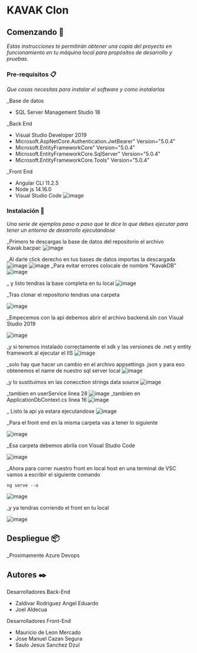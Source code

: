 # KAVAK Clon

## Comenzando 🚀

_Estas instrucciones te permitirán obtener una copia del proyecto en funcionamiento en tu máquina local para propósitos de desarrollo y pruebas._




### Pre-requisitos 📋

_Que cosas necesitas para instalar el software y como instalarlas_

_Base de datos
* SQL Server Management Studio 18

_Back End 
* Visual Studio Developer 2019
* Microsoft.AspNetCore.Authentication.JwtBearer" Version="5.0.4"
* Microsoft.EntityFrameworkCore" Version="5.0.4"
* Microsoft.EntityFrameworkCore.SqlServer" Version="5.0.4"
* Microsoft.EntityFrameworkCore.Tools" Version="5.0.4"

_Front End
* Angular CLI 11.2.5
* Node js 14.16.0
* Visual Studio Code
![image](https://user-images.githubusercontent.com/55564749/111920434-8cdb4b80-8a54-11eb-8cd6-c2c37ee4078a.png)


### Instalación 🔧

_Una serie de ejemplos paso a paso que te dice lo que debes ejecutar para tener un entorno de desarrollo ejecutandose_

_Primero te descargas la base de datos del repositorio el archivo Kavak.bacpac
![image](https://user-images.githubusercontent.com/55564749/111925545-ee101880-8a6e-11eb-86cf-40c7d5e1b507.png)

_Al darle click derecho en tus bases de datos importas la descargada
![image](https://user-images.githubusercontent.com/55564749/111925384-4d215d80-8a6e-11eb-97c8-8e9456f212d7.png)
![image](https://user-images.githubusercontent.com/55564749/111925412-662a0e80-8a6e-11eb-8f92-630dba47e7cf.png)
_Para evitar errores colocale de nombre "KavakDB"
![image](https://user-images.githubusercontent.com/55564749/111925437-81951980-8a6e-11eb-9981-565c313624fd.png)

_ y listo tendras la base completa en tu local
![image](https://user-images.githubusercontent.com/55564749/111925495-b30de500-8a6e-11eb-812f-39ab35f24282.png)



_Tras clonar el repositorio tendras una carpeta 

![image](https://user-images.githubusercontent.com/55564749/111920563-50f4b600-8a55-11eb-90c3-52550ec48c21.png)


_Empecemos con la api debemos abrir el archivo backend.sln con Visual Studio 2019

![image](https://user-images.githubusercontent.com/55564749/111920602-7da8cd80-8a55-11eb-9721-6d7ec9f1a3e5.png)

_y si tenemos instalado correctamente el sdk y las versiones de .net y entity framework al ejecutar el IIS
![image](https://user-images.githubusercontent.com/55564749/111921049-19d3d400-8a58-11eb-887c-3d8d13404aed.png)

_solo hay que hacer un cambio en el archivo appsettings .json y para eso obtenemos el name de nuestro sql server local
![image](https://user-images.githubusercontent.com/55564749/111926309-f9b10e80-8a71-11eb-80a2-d642a9292673.png)

_y lo sustituimos en las conecction strings data source
![image](https://user-images.githubusercontent.com/55564749/111926349-206f4500-8a72-11eb-81ec-5a520d6ba30e.png)

_tambien en userService linea 28 
![image](https://user-images.githubusercontent.com/55564749/111926666-637de800-8a73-11eb-8684-08a6690c59cd.png)
_tambien en ApplicationDbContext.cs linea 16
![image](https://user-images.githubusercontent.com/55564749/116010739-85c0d380-a5e6-11eb-83a7-8594b29d3899.png)




_ Listo la api ya estara ejecutandose
![image](https://user-images.githubusercontent.com/55564749/111921074-33751b80-8a58-11eb-83ec-f929112eef4e.png)




_Para el front end en la misma carpeta vas a tener lo siguiente

![image](https://user-images.githubusercontent.com/55564749/111920656-be084b80-8a55-11eb-8cd3-5d38cc9dc777.png)

_Esa carpeta debemos abrila con Visual Studio Code 

![image](https://user-images.githubusercontent.com/55564749/111920680-ea23cc80-8a55-11eb-992f-294e42b265e0.png)

_Ahora para correr nuestro front en local host en una terminal de VSC vamos a escribir el siguiente comando

```
ng serve --o
```
![image](https://user-images.githubusercontent.com/55564749/111920758-60c0ca00-8a56-11eb-87ca-4c189d06d415.png)

_y ya tendras corriendo el front en tu local

![image](https://user-images.githubusercontent.com/55564749/111920764-72a26d00-8a56-11eb-83ec-59b3c6a74c43.png)


## Despliegue 📦

_Proximamente Azure Devops


## Autores ✒️
Desarrolladores Back-End
* Zaldivar Rodriguez Angel Eduardo
* Joel Aldecua 

Desarrolladores Front-End
* Mauricio de Leon Mercado
* Jose Manuel Cazan Segura
* Saulo Jesus Sanchez Dzul 


